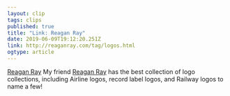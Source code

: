 ```yaml
---
layout: clip 
tags: clips 
published: true 
title: "Link: Reagan Ray" 
date: 2019-06-09T19:12:20.251Z 
link: http://reaganray.com/tag/logos.html 
ogtype: article 
---
```

[Reagan Ray](http://reaganray.com/tag/logos.html) 
My friend [Reagan Ray](https://twitter.com/raygunray) has the best collection of logo collections, including Airline logos, record label logos, and Railway logos to name a few!

